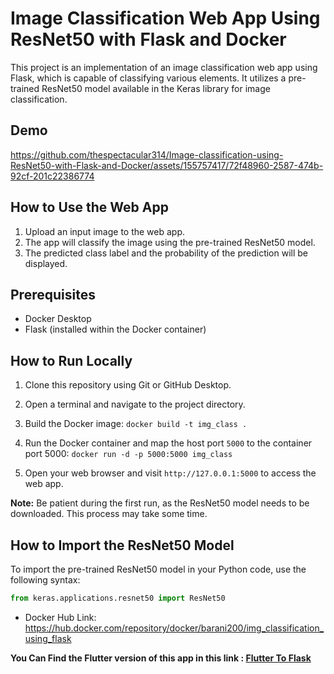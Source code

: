 # Image Classification Web App Using ResNet50 with Flask and Docker

This project is an implementation of an image classification web app using Flask, which is capable of classifying various elements. It utilizes a pre-trained ResNet50 model available in the Keras library for image classification.

## Demo

https://github.com/thespectacular314/Image-classification-using-ResNet50-with-Flask-and-Docker/assets/155757417/72f48960-2587-474b-92cf-201c22386774

## How to Use the Web App

1. Upload an input image to the web app.
2. The app will classify the image using the pre-trained ResNet50 model.
3. The predicted class label and the probability of the prediction will be displayed.

## Prerequisites

- Docker Desktop
- Flask (installed within the Docker container)

## How to Run Locally

1. Clone this repository using Git or GitHub Desktop.

2. Open a terminal and navigate to the project directory.

3. Build the Docker image: `docker build -t img_class .`

4. Run the Docker container and map the host port `5000` to the container port 5000: `docker run -d -p 5000:5000 img_class`

5. Open your web browser and visit `http://127.0.0.1:5000` to access the web app.

**Note:** Be patient during the first run, as the ResNet50 model needs to be downloaded. This process may take some time.

## How to Import the ResNet50 Model

To import the pre-trained ResNet50 model in your Python code, use the following syntax:

```python
from keras.applications.resnet50 import ResNet50
```
* Docker Hub Link: https://hub.docker.com/repository/docker/barani200/img_classification_using_flask

**You Can Find the Flutter version of this app in this link : [Flutter To Flask](https://github.com/thespectacular314/Flutter-To-Flask)**

